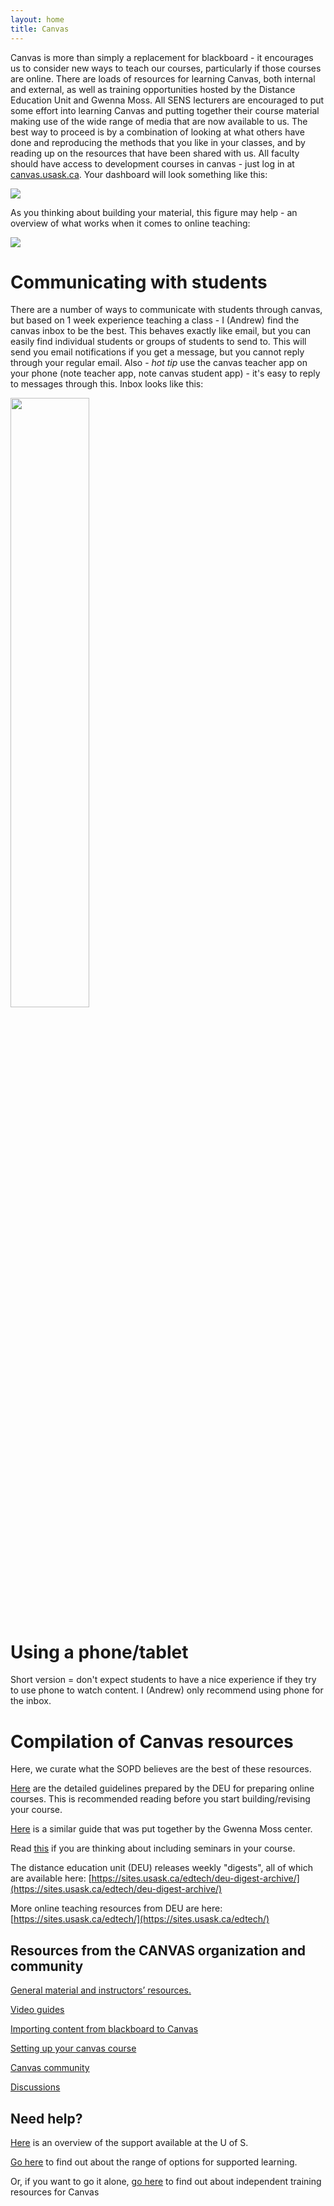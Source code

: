 ```yaml
---
layout: home
title: Canvas
---
```


Canvas is more than simply a replacement for blackboard - it encourages us to consider new ways to teach our courses, particularly if those courses are online. There are loads of resources for learning Canvas, both internal and external, as well as training opportunities hosted by the Distance Education Unit and Gwenna Moss. All SENS lecturers are encouraged to put some effort into learning Canvas and putting together their course material making use of the wide range of media that are now available to us. The best way to proceed is by a combination of looking at what others have done and reproducing the methods that you like in your classes, and by reading up on the resources that have been shared with us. All faculty should have access to development courses in canvas - just log in at [canvas.usask.ca](https://canvas.usask.ca). Your dashboard will look something like this:

![]({{site.baseurl}}/images/canvas01.png)

As you thinking about building your material, this figure may help - an overview of what works when it comes to online teaching:

![]({{site.baseurl}}/images/WhatWorks.png)

# Communicating with students

There are a number of ways to communicate with students through canvas, but based on 1 week experience teaching a class - I (Andrew) find the canvas inbox to be the best. This behaves exactly like email, but you can easily find individual students or groups of students to send to. This will send you email notifications if you get a message, but you cannot reply through your regular email. Also - *hot tip* use the canvas teacher app on your phone (note teacher app, note canvas student app) - it's easy to reply to messages through this. Inbox looks like this:

<img src="{{site.baseurl}}/images/CanvasApp.png" width="50%">

# Using a phone/tablet

Short version = don't expect students to have a nice experience if they try to use phone to watch content. I (Andrew) only recommend using phone for the inbox. 
    


# Compilation of Canvas resources

Here, we curate what the SOPD believes are the best of these resources.

[Here](https://sites.usask.ca/edtech/rcdg/) are the detailed guidelines prepared by the DEU for preparing online courses. This is recommended reading before you start building/revising your course.

[Here](https://teaching.usask.ca/remote-teaching/index.php) is a similar guide that was put together by the Gwenna Moss center. 

Read [this](https://words.usask.ca/gmcte/2020/05/25/offering-seminar-courses-remotely/) if you are thinking about including seminars in your course.

The distance education unit (DEU) releases weekly "digests", all of which are available here: [https://sites.usask.ca/edtech/deu-digest-archive/](https://sites.usask.ca/edtech/deu-digest-archive/)

More online teaching resources from DEU are here: [https://sites.usask.ca/edtech/](https://sites.usask.ca/edtech/)

## Resources from the CANVAS organization and community

[General material and instructors’ resources.](https://community.canvaslms.com/docs/DOC-10460-canvas-instructor-guide-table-of-contents)

[Video guides](https://community.canvaslms.com/community/answers/guides/video-guide)

[Importing content from blackboard to Canvas](https://community.canvaslms.com/docs/DOC-12852-415257065)

[Setting up your canvas course](https://community.canvaslms.com/docs/DOC-18584-set-up-your-canvas-course-in-30-minutes-or-less)

[Canvas community](https://community.canvaslms.com/groups/instructors/pages/home)

[Discussions](https://community.canvaslms.com/videos/1109-discussions-overview-instructors)

## Need help?

[Here](https://training.usask.ca/academic-tech/getting-support-with-canvas.php) is an overview of the support available at the U of S. 

[Go here](https://training.usask.ca/academic-tech/supported-learning.php) to find out about the range of options for supported learning.
    
Or, if you want to go it alone, [go here](https://training.usask.ca/academic-tech/independent-learning.php) to find out about independent training resources for Canvas


